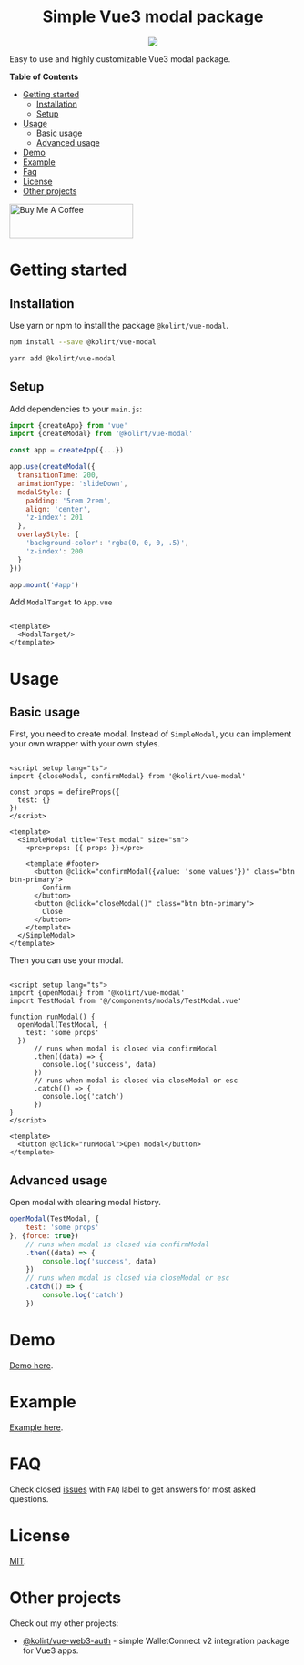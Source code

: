 <h1 align="center">Simple Vue3 modal package</h1>

<p align="center">
  <img src="https://img.shields.io/static/v1?label=Made%20with&message=VueJS&color=limegreen&style=for-the-badge&logo=vue.js" />
</p>

Easy to use and highly customizable Vue3 modal package.

**Table of Contents**

- [Getting started](#getting-started)
    - [Installation](#installation)
    - [Setup](#setup)
- [Usage](#usage)
    - [Basic usage](#basic-usage)
    - [Advanced usage](#)
- [Demo](#demo)
- [Example](#example)
- [Faq](#faq)
- [License](#license)
- [Other projects](#other-projects)

<a href="https://www.buymeacoffee.com/kolirt" target="_blank">
  <img src="https://cdn.buymeacoffee.com/buttons/v2/arial-yellow.png" alt="Buy Me A Coffee" style="height: 60px !important;width: 217px !important;" >
</a>

# Getting started

## Installation

Use yarn or npm to install the package `@kolirt/vue-modal`.

```bash
npm install --save @kolirt/vue-modal

yarn add @kolirt/vue-modal
```

## Setup

Add dependencies to your `main.js`:

```javascript
import {createApp} from 'vue'
import {createModal} from '@kolirt/vue-modal'

const app = createApp({...})

app.use(createModal({
  transitionTime: 200,
  animationType: 'slideDown',
  modalStyle: {
    padding: '5rem 2rem',
    align: 'center',
    'z-index': 201
  },
  overlayStyle: {
    'background-color': 'rgba(0, 0, 0, .5)',
    'z-index': 200
  }
}))

app.mount('#app')
```

Add `ModalTarget` to `App.vue`

```vue

<template>
  <ModalTarget/>
</template>
```

# Usage

## Basic usage

First, you need to create modal. Instead of `SimpleModal`, you can implement your own wrapper with your own styles.

```vue

<script setup lang="ts">
import {closeModal, confirmModal} from '@kolirt/vue-modal'

const props = defineProps({
  test: {}
})
</script>

<template>
  <SimpleModal title="Test modal" size="sm">
    <pre>props: {{ props }}</pre>

    <template #footer>
      <button @click="confirmModal({value: 'some values'})" class="btn btn-primary">
        Confirm
      </button>
      <button @click="closeModal()" class="btn btn-primary">
        Close
      </button>
    </template>
  </SimpleModal>
</template>
```

Then you can use your modal.

```vue

<script setup lang="ts">
import {openModal} from '@kolirt/vue-modal'
import TestModal from '@/components/modals/TestModal.vue'

function runModal() {
  openModal(TestModal, {
    test: 'some props'
  })
      // runs when modal is closed via confirmModal
      .then((data) => {
        console.log('success', data)
      })
      // runs when modal is closed via closeModal or esc
      .catch(() => {
        console.log('catch')
      })
}
</script>

<template>
  <button @click="runModal">Open modal</button>
</template>
```

## Advanced usage
Open modal with clearing modal history.

```js
openModal(TestModal, {
    test: 'some props'
}, {force: true})
    // runs when modal is closed via confirmModal
    .then((data) => {
        console.log('success', data)
    })
    // runs when modal is closed via closeModal or esc
    .catch(() => {
        console.log('catch')
    })
```

# Demo

[Demo here](https://kolirt.github.io/vue-modal/).

# Example

[Example here](https://github.com/kolirt/vue-modal/blob/master/src).

# FAQ

Check closed [issues](https://github.com/kolirt/vue-modal/issues) with `FAQ` label to get answers for most asked questions.

# License

[MIT](https://github.com/kolirt/vue-modal/blob/master/LICENSE).

# Other projects

Check out my other projects:

- [@kolirt/vue-web3-auth](https://github.com/kolirt/vue-web3-auth) - simple WalletConnect v2 integration package for
  Vue3 apps.
